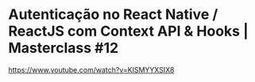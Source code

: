 # Autenticação no React Native / ReactJS com Context API & Hooks | Masterclass #12

https://www.youtube.com/watch?v=KISMYYXSIX8
